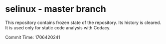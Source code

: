 # selinux - master branch

This repository contains frozen state of the repository.
Its history is cleared. It is used only for static code
analysis with Codacy.

Commit Time: 1706420241
